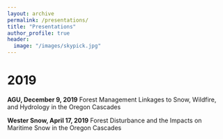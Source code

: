 ```yaml
---
layout: archive
permalink: /presentations/
title: "Presentations"
author_profile: true
header:
  image: "/images/skypick.jpg"
---
```


# 2019

**AGU, December 9, 2019**
Forest Management Linkages to Snow, Wildfire, and Hydrology in the Oregon Cascades


**Wester Snow, April 17, 2019**
Forest Disturbance and the Impacts on Maritime Snow in the Oregon Cascades

